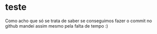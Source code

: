 # teste

Como acho que só se trata de saber se conseguimos fazer o commit no github mandei assim mesmo pela falta de tempo :)
